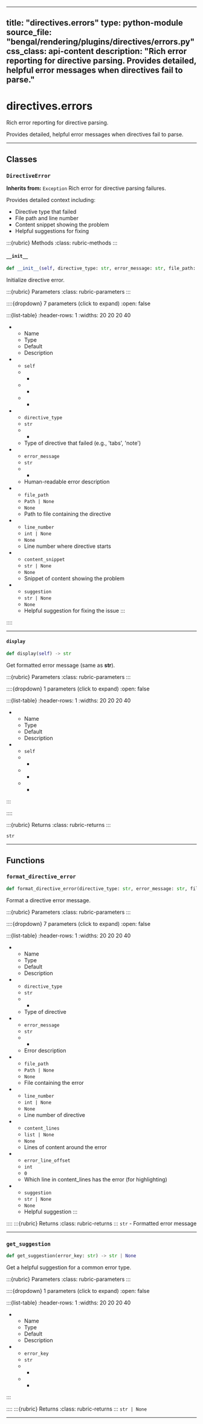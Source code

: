 
---
title: "directives.errors"
type: python-module
source_file: "bengal/rendering/plugins/directives/errors.py"
css_class: api-content
description: "Rich error reporting for directive parsing.  Provides detailed, helpful error messages when directives fail to parse."
---

# directives.errors

Rich error reporting for directive parsing.

Provides detailed, helpful error messages when directives fail to parse.

---

## Classes

### `DirectiveError`

**Inherits from:** `Exception`
Rich error for directive parsing failures.

Provides detailed context including:
- Directive type that failed
- File path and line number
- Content snippet showing the problem
- Helpful suggestions for fixing




:::{rubric} Methods
:class: rubric-methods
:::
#### `__init__`
```python
def __init__(self, directive_type: str, error_message: str, file_path: Path | None = None, line_number: int | None = None, content_snippet: str | None = None, suggestion: str | None = None)
```

Initialize directive error.



:::{rubric} Parameters
:class: rubric-parameters
:::

::::{dropdown} 7 parameters (click to expand)
:open: false

:::{list-table}
:header-rows: 1
:widths: 20 20 20 40

* - Name
  - Type
  - Default
  - Description
* - `self`
  - -
  - -
  - -
* - `directive_type`
  - `str`
  - -
  - Type of directive that failed (e.g., 'tabs', 'note')
* - `error_message`
  - `str`
  - -
  - Human-readable error description
* - `file_path`
  - `Path | None`
  - `None`
  - Path to file containing the directive
* - `line_number`
  - `int | None`
  - `None`
  - Line number where directive starts
* - `content_snippet`
  - `str | None`
  - `None`
  - Snippet of content showing the problem
* - `suggestion`
  - `str | None`
  - `None`
  - Helpful suggestion for fixing the issue
:::

::::




---
#### `display`
```python
def display(self) -> str
```

Get formatted error message (same as __str__).



:::{rubric} Parameters
:class: rubric-parameters
:::

::::{dropdown} 1 parameters (click to expand)
:open: false

:::{list-table}
:header-rows: 1
:widths: 20 20 20 40

* - Name
  - Type
  - Default
  - Description
* - `self`
  - -
  - -
  - -
:::

::::

:::{rubric} Returns
:class: rubric-returns
:::

`str`




---


## Functions

### `format_directive_error`
```python
def format_directive_error(directive_type: str, error_message: str, file_path: Path | None = None, line_number: int | None = None, content_lines: list | None = None, error_line_offset: int = 0, suggestion: str | None = None) -> str
```

Format a directive error message.



:::{rubric} Parameters
:class: rubric-parameters
:::

::::{dropdown} 7 parameters (click to expand)
:open: false

:::{list-table}
:header-rows: 1
:widths: 20 20 20 40

* - Name
  - Type
  - Default
  - Description
* - `directive_type`
  - `str`
  - -
  - Type of directive
* - `error_message`
  - `str`
  - -
  - Error description
* - `file_path`
  - `Path | None`
  - `None`
  - File containing the error
* - `line_number`
  - `int | None`
  - `None`
  - Line number of directive
* - `content_lines`
  - `list | None`
  - `None`
  - Lines of content around the error
* - `error_line_offset`
  - `int`
  - `0`
  - Which line in content_lines has the error (for highlighting)
* - `suggestion`
  - `str | None`
  - `None`
  - Helpful suggestion
:::

::::
:::{rubric} Returns
:class: rubric-returns
:::
`str` - Formatted error message




---
### `get_suggestion`
```python
def get_suggestion(error_key: str) -> str | None
```

Get a helpful suggestion for a common error type.



:::{rubric} Parameters
:class: rubric-parameters
:::

::::{dropdown} 1 parameters (click to expand)
:open: false

:::{list-table}
:header-rows: 1
:widths: 20 20 20 40

* - Name
  - Type
  - Default
  - Description
* - `error_key`
  - `str`
  - -
  - -
:::

::::
:::{rubric} Returns
:class: rubric-returns
:::
`str | None`




---
